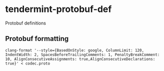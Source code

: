 # tendermint-protobuf-def

Protobuf definitions

## Protobuf formatting

```
clang-format '--style={BasedOnStyle: google, ColumnLimit: 120, IndentWidth: 2, SpacesBeforeTrailingComments: 1, PenaltyBreakComment: 10, AlignConsecutiveAssignments: true,AlignConsecutiveDeclarations: true}' < codec.proto
```

